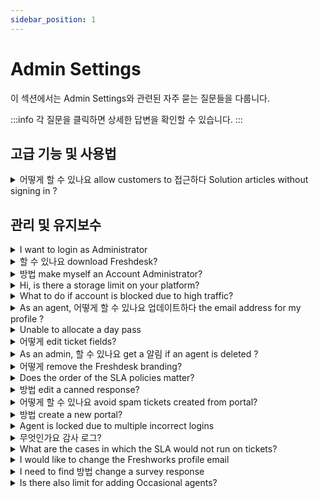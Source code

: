 ```yaml
---
sidebar_position: 1
---
```


# Admin Settings

이 섹션에서는 Admin Settings와 관련된 자주 묻는 질문들을 다룹니다.

:::info
각 질문을 클릭하면 상세한 답변을 확인할 수 있습니다.
:::


## 고급 기능 및 사용법

<details>
<summary>어떻게 할 수 있나요 allow customers to 접근하다 Solution articles without signing in ?</summary>

<p>Change the settings under <strong dir="ltr">Admin &gt; Channels &gt; Portals &gt; Settings &gt; Who can view solutions </strong>and choose the option<strong> everybody, </strong>so that the customers can access the knowledge base without signing into the portal.</p>

</details>


## 관리 및 유지보수

<details>
<summary>I want to login as Administrator</summary>

<p dir="ltr">Your account's Administrator will be able to assign the role of Administrator to you under <strong>Admin &gt; Team &gt; Agents</strong>.</p>

</details>

<details>
<summary>할 수 있나요 download Freshdesk?</summary>

<p>Freshdesk is a cloud-based software and is not an On-premise software that can be downloaded. However, you can use Freshdesk on your mobile device by download the ioS or the Android mobile app. </p>

</details>

<details>
<summary>방법 make myself an Account Administrator?</summary>

<p dir="ltr">Only another Account Administrator would be able to grant you the Account Administrator Role. If you are already an Admin you would be able to identify who the Account Admin is by going to <strong>Admin &gt; Team &gt; Agents</strong> and the profile that you cannot edit would be the Account Admin's.</p><p><br /></p><p dir="ltr">The Account Admin would be able to give you this by navigating to the <strong>Admin &gt; Team &gt; Agents &gt;Edit</strong>, and if you're able to scroll further you would be able to assign roles to the agent. Please ensure you're given only the Account Administrator role and remove any other role if assigned.<br />Also, If that person is currently not associated with the company, please send an email to support@freshdesk.com with the person added in the CC so that we could do the needful for you. </p>

</details>

<details>
<summary>Hi, is there a storage limit on your platform?</summary>

<p dir="ltr">There is no storage limit on the Freshdesk platform. All the data is stored in Cloud. <a href="https://support.freshdesk.com/en/support/solutions/articles/196893" rel="noreferrer" target="_blank">Click here to learn more</a>.</p>

</details>

<details>
<summary>What to do if account is blocked due to high traffic?</summary>

<p dir="ltr" style={{ fontSize: "16px" }}><span dir="ltr" style={{ fontSize: "16px" }}>Freshdesk constantly monitors every account's activities for suspicious spam activity, like a sudden surge of emails or multiple hits on your portal within a timeframe. Freshdesk may temporarily disable access to your portal to ensure account protection and service availability. However, your portal will automatically be unblocked after an hour. We highly recommend that you identify the reason for the sudden surge in accessing your portal multiple times to avoid this in the future.</span></p><p dir="ltr" style={{ fontSize: "16px" }}><span style={{ fontSize: "16px" }}><span style={{ fontSize: "16px" }}><span style={{ fontSize: "16px" }}>&nbsp;</span></span></span></p><p dir="ltr" style={{ fontSize: "16px" }}><span style={{ fontSize: "16px" }}><span style={{ fontSize: "16px" }}><span style={{ fontSize: "16px" }}>Also, as an immediate solution, you can use a&nbsp;</span><span style={{ fontSize: "16px" }}>different web browser or network</span><span style={{ fontSize: "16px" }}>&nbsp;to sign in to your Freshdesk URL again.</span></span></span></p><p dir="ltr" style={{ fontSize: "16px" }}><span style={{ fontSize: "16px" }}><span style={{ fontSize: "16px" }}><span style={{ fontSize: "16px" }}><br />Please reach out to&nbsp;</span><a href="mailto:support@freshdesk.com" style={{ fontSize: "16px" }}><span style={{ fontSize: "16px" }}>support@freshdesk.com</span></a></span></span><span dir="ltr" style={{ fontSize: "16px" }}>&nbsp;if the issue persists and one of our Product Specialists will assist you further.</span></p>

</details>

<details>
<summary>As an agent, 어떻게 할 수 있나요 업데이트하다 the email address for my profile ?</summary>

<p>You can contact your account's Administrator to change your email address under <strong dir="ltr">Admin &gt; Team &gt; Agents.</strong></p>

</details>

<details>
<summary>Unable to allocate a day pass</summary>

<p>If you are not able to login to the account and if an error throws that says <strong>'Unable to allocate a day pass for you, please contact your administrator'</strong>, it indicates that you are added as an Occasional Agent in your account and your account does not have sufficient day passes to log in. </p><p>You can contact your Account Administrators and they can help you in purchasing day passes for logging in. A new day pass can be added to your account from under<strong dir="ltr"> Admin &gt; Account &gt; Day passes.</strong> You can also view the day pass Usage History from under the same page.</p><p><br /></p>

</details>

<details>
<summary>어떻게 edit ticket fields?</summary>

<p dir="ltr">To edit ticket fields,</p><ul><li dir="ltr">Go to <strong dir="ltr">Admin &gt; Workflows &gt; Ticket fields</strong>&nbsp;</li><li dir="ltr">Click on the field and make changes.</li><li dir="ltr">Click <strong dir="ltr">Save Field</strong></li></ul><p dir="ltr"><br /></p><p dir="ltr"><strong dir="ltr"><img src="#" style={{ fontSize: "16px" }} class="fr-fic fr-dib fr-bordered" /></strong><br /></p>

</details>

<details>
<summary>As an admin, 할 수 있나요 get a 알림 if an agent is deleted ?</summary>

<p >Under Admin &gt; Security, there will be an option to send notifications to admin(s) of the Account when an agent is added or deleted, also when IP whitelist setting is modified.</p>

</details>

<details>
<summary>어떻게 remove the Freshdesk branding?</summary>

<p >The Freshdesk branding at the bottom of the customer support portal would automatically be removed once your account is upgraded to a paid plan. </p>

</details>

<details>
<summary>Does the order of the SLA policies matter?</summary>

<p>The order of your SLA policies is important. The first SLA Policy that matches all conditions for a ticket will be applied to it, so remember to order your important rules closer to the top.</p><p><br /></p>

</details>

<details>
<summary>방법 edit a canned response?</summary>

<p dir="ltr">An agent can edit the canned responses created by oneself under <strong>Admin &gt; Agent Productivity &gt; Canned responses</strong>.</p>

</details>

<details>
<summary>어떻게 할 수 있나요 avoid spam tickets created from portal?</summary>

<p dir="ltr">You can enable <strong>Captcha</strong> under <strong dir="ltr">Admin &gt; Channels &gt; Portals &gt; Edit &gt; Manage Sections.</strong></p><p><br /></p><p><img src="#" style={{ fontSize: "16px" }} class="fr-fic fr-dib fr-bordered" /></p><p><br /></p><p dir="ltr">This will help you avoid automated spam tickets raised from the portal.</p>

</details>

<details>
<summary>방법 create a new portal?</summary>

<p>You can create a portal by navigating to <strong dir="ltr">Admin &gt; Support Operations &gt; Multiple Products &gt; Create New product</strong>. You have to set a new support email address for the portal and then have a CNAME and TXT record created for that portal in your DNS.</p>

</details>

<details>
<summary>Agent is locked due to multiple incorrect logins</summary>

<p>When an agent is locked due to multiple login attempts in the Freshworks login, an email would be immediately triggered to the agent's mailbox along with a link to unlock the account. The agent can themselves unlock their account by using that link.</p><p><br /></p><p>If this was not received, you can always reach out to support@freshdesk.com so that we can help you out with this. </p>

</details>

<details>
<summary>무엇인가요 감사 로그?</summary>

<p><strong>Audit Log</strong> in Freshdesk helps admins oversee the changes made in the account by others. This feature focuses on</p><ul><li dir="ltr"><p>What the change was</p></li><li dir="ltr"><p>Who made this change and</p></li><li dir="ltr"><p>When it was made</p></li></ul><p><br /></p><p>These logs will now assist Admins or Super Admins to go back to an older working setup if the latest changes, made by another Admin, doesn’t work too well.&nbsp;</p><p><br /></p><p>Audit Log will assist you in viewing changes made to four specific modules:</p><ul><li dir="ltr"><p>Account Subscription&nbsp;</p></li><li dir="ltr"><p>Agent&nbsp;</p></li><li dir="ltr"><p dir="ltr">Automation Rules</p></li><li dir="ltr"><p>Knowledge Base</p></li></ul><p><br /></p><p>Refer this <a href="https://support.freshdesk.com/support/solutions/articles/235745-track-helpdesk-changes-using-audit-log" rel="noreferrer noopener" target="_blank">link</a> for more details.</p><p><br /></p>

</details>

<details>
<summary>What are the cases in which the SLA would not run on tickets?</summary>

<p><span>T</span>he SLA timer will not run on tickets when the ticket is in an SLA OFF status. You could check if the SLA timer for the statuses that you had mentioned is turned OFF under <strong dir="ltr">Admin &gt; Workflows &gt; Ticket fields &gt; Status.</strong></p><p><br /></p><p><br /></p><p>Also, the SLA timer would not be running on tickets outside the business hours that you have configured for individual groups. You could check the business hours settings under <strong dir="ltr">Admin &gt; Team &gt; Groups</strong>.</p><p><br /></p><p><br /></p><p>But the automated emails sent through the email notifications/automation rules would not be considered as responses on the tickets as these are system generated events. Only a reply/public note from an agent would be considered as a first response on the ticket.</p><p><br /></p>

</details>

<details>
<summary>I would like to change the Freshworks profile email</summary>

<p >Any email that is added to a Freshworks product as an agent will have a Freshworks profile. If you want to change the email addresses associated with your product then it will have to be changed in the Admin settings of the product and not from your Freshworks profile.</p><p ><br /></p><p >There will be a different Freshworks profile created for that email address and you can set a new password for the same.</p>

</details>

<details>
<summary>I need to find 방법 change a survey response</summary>

<p >Once a survey response is sent by the customer we will not be able to edit it even if this was an error made by the customer. The survey response will be removed from the Reports if the ticket is deleted or marked as spam. </p>

</details>

<details>
<summary>Is there also limit for adding Occasional agents?</summary>

<p >There is no limit for the number of occasional agents in your account. You could add as many occasional agents as you want. But occaisonal agents need a day pass to login to the account. For further information please refer this <a href="https://support.freshdesk.com/support/solutions/articles/227571-what-is-a-day-pass-" target="_blank" rel="noreferrer noopener">link</a>.</p>

</details>

